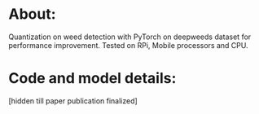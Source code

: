 # About:
Quantization on weed detection with PyTorch on deepweeds dataset for performance improvement. Tested on RPi, Mobile processors and CPU.

# Code and model details:
[hidden till paper publication finalized]

